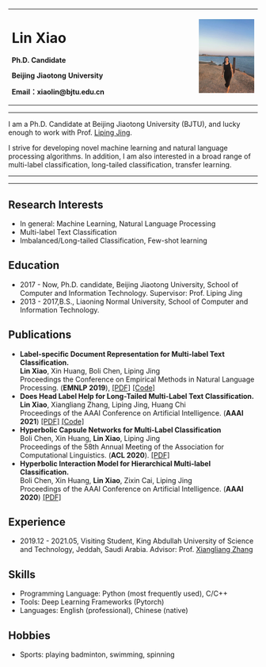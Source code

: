 <div>
<table border="0">
  <tr>
    <td width="75%">
      <h1>Lin Xiao</h1>
      <p><b></b></p>
      <p><b>Ph.D. Candidate  </b></p>
      <p><b> Beijing Jiaotong University </b></p>
      <p><b>Email：xiaolin@bjtu.edu.cn</b></p>
    </td>
    <td width="25%">
      <img src="/xiaolin.jpg" width="100%">
    </td>
  </tr>
</table>
</div>

---

I am a Ph.D. Candidate at Beijing Jiaotong University (BJTU), and lucky enough to work with Prof. [Liping Jing](http://faculty.bjtu.edu.cn/8249/). 

I strive for developing novel machine learning and natural language processing algorithms. In addition, I am also interested in a broad range of multi-label classification, long-tailed classification, transfer learning.

---

***
## Research Interests
- In general: Machine Learning, Natural Language Processing
- Multi-label Text Classification
- Imbalanced/Long-tailed Classification, Few-shot learning

## Education
- 2017 - Now, Ph.D. candidate, Beijing Jiaotong University, School of Computer and Information Technology. Supervisor: Prof. Liping Jing
- 2013 - 2017,B.S., Liaoning Normal University, School of Computer and Information Technology.


## Publications

- **Label-specific Document Representation for Multi-label Text Classification.**
  <br>
  **Lin Xiao**, Xin Huang, Boli Chen, Liping Jing
  <br>
  Proceedings the Conference on Empirical Methods in Natural Language Processing. (**EMNLP 2019**), 
  [[PDF]](https://aclanthology.org/D19-1044/)  [[Code]](https://github.com/EMNLP2019LSAN/LSAN/)
- **Does Head Label Help for Long-Tailed Multi-Label Text Classification.**
  <br>
  **Lin Xiao**, Xiangliang Zhang, Liping Jing, Huang Chi
  <br>
  Proceedings of the AAAI Conference on Artificial Intelligence. (**AAAI 2021**)
  [[PDF]](https://arxiv.org/abs/2101.09704)  [[Code]](https://github.com/xiaolin1207/HTTN-master)
- **Hyperbolic Capsule Networks for Multi-Label Classification**
  <br>
  Boli Chen, Xin Huang, **Lin Xiao**, Liping Jing
  <br>
  Proceedings of the 58th Annual Meeting of the Association for Computational Linguistics. (**ACL 2020**).
  [[PDF]](https://aclanthology.org/2020.acl-main.283/)
- **Hyperbolic Interaction Model for Hierarchical Multi-label Classification.**
  <br>
  Boli Chen, Xin Huang, **Lin Xiao**, Zixin Cai, Liping Jing
  <br>
   Proceedings of the AAAI Conference on Artificial Intelligence. (**AAAI 2020**)
  [[PDF]](https://arxiv.org/abs/1905.10802)

## Experience
- 2019.12 - 2021.05, Visiting Student, King Abdullah University of Science and Technology, Jeddah, Saudi Arabia. Advisor: Prof. [Xiangliang Zhang](https://mine.kaust.edu.sa/Pages/ZhangX.aspx)
  
## Skills
- Programming Language: Python (most frequently used), C/C++
- Tools: Deep Learning Frameworks (Pytorch)
- Languages: English (professional), Chinese (native)

## Hobbies
- Sports: playing badminton, swimming, spinning

